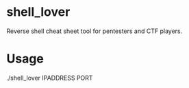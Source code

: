 # shell_lover
Reverse shell cheat sheet tool for pentesters and CTF players.
# Usage
./shell_lover IPADDRESS PORT
